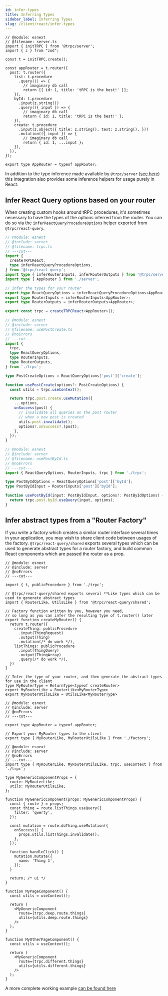 ```yaml
---
id: infer-types
title: Inferring Types
sidebar_label: Inferring Types
slug: /client/react/infer-types
---
```


<!-- Reusable snippet -->

```twoslash include server
// @module: esnext
// @filename: server.ts
import { initTRPC } from '@trpc/server';
import { z } from "zod";

const t = initTRPC.create();

const appRouter = t.router({
  post: t.router({
    list: t.procedure
      .query(() => {
        // imaginary db call
        return [{ id: 1, title: 'tRPC is the best!' }];
    }),
    byId: t.procedure
      .input(z.string())
      .query(({ input }) => {
        // imaginary db call
        return { id: 1, title: 'tRPC is the best!' };
    }),
    create: t.procedure
      .input(z.object({ title: z.string(), text: z.string(), }))
      .mutation(({ input }) => {
        // imaginary db call
        return { id: 1, ...input };
    }),
  }),
});

export type AppRouter = typeof appRouter;
```

In addition to the type inference made available by `@trpc/server` ([see here](/docs/client/vanilla/infer-types)) this integration also provides some inference helpers for usage purely in React.

## Infer React Query options based on your router

When creating custom hooks around tRPC procedures, it's sometimes necessary to have the types of the options inferred from the router. You can do so via the `inferReactQueryProcedureOptions` helper exported from `@trpc/react-query`.

```ts twoslash title='trpc.ts'
// @module: esnext
// @include: server
// @filename: trpc.ts
// ---cut---
import {
  createTRPCReact,
  type inferReactQueryProcedureOptions,
} from '@trpc/react-query';
import type { inferRouterInputs, inferRouterOutputs } from '@trpc/server';
import type { AppRouter } from './server';

// infer the types for your router
export type ReactQueryOptions = inferReactQueryProcedureOptions<AppRouter>;
export type RouterInputs = inferRouterInputs<AppRouter>;
export type RouterOutputs = inferRouterOutputs<AppRouter>;

export const trpc = createTRPCReact<AppRouter>();
```

```ts twoslash title='usePostCreate.ts'
// @module: esnext
// @include: server
// @filename: usePostCreate.ts
// @noErrors
// ---cut---
import {
  trpc,
  type ReactQueryOptions,
  type RouterInputs,
  type RouterOutputs,
} from './trpc';

type PostCreateOptions = ReactQueryOptions['post']['create'];

function usePostCreate(options?: PostCreateOptions) {
  const utils = trpc.useContext();

  return trpc.post.create.useMutation({
    ...options,
    onSuccess(post) {
      // invalidate all queries on the post router
      // when a new post is created
      utils.post.invalidate();
      options?.onSuccess?.(post);
    },
  });
}
```

```ts twoslash title='usePostById.ts'
// @module: esnext
// @include: server
// @filename: usePostById.ts
// @noErrors
// ---cut---
import { ReactQueryOptions, RouterInputs, trpc } from './trpc';

type PostByIdOptions = ReactQueryOptions['post']['byId'];
type PostByIdInput = RouterInputs['post']['byId'];

function usePostById(input: PostByIdInput, options?: PostByIdOptions) {
  return trpc.post.byId.useQuery(input, options);
}
```

## Infer abstract types from a "Router Factory"

If you write a factory which creates a similar router interface several times in your application, you may wish to share client code between usages of the factory. `@trpc/react-query/shared` exports several types which can be used to generate abstract types for a router factory, and build common React components which are passed the router as a prop.

```tsx twoslash title='api/factory.ts'
// @module: esnext
// @include: server
// @noErrors
// ---cut---

import { t, publicProcedure } from './trpc';

// @trpc/react-query/shared exports several **Like types which can be used to generate abstract types
import { RouterLike, UtilsLike } from '@trpc/react-query/shared';

// Factory function written by you, however you need,
// so long as you can infer the resulting type of t.router() later
export function createMyRouter() {
  return t.router({
    createThing: publicProcedure
      .input(ThingRequest)
      .output(Thing)
      .mutation(/* do work */),
    listThings: publicProcedure
      .input(ThingQuery)
      .output(ThingArray)
      .query(/* do work */),
  })
}

// Infer the type of your router, and then generate the abstract types for use in the client
type MyRouterType = ReturnType<typeof createRouter>
export MyRouterLike = RouterLike<MyRouterType>
export MyRouterUtilsLike = UtilsLike<MyRouterType>
```

```tsx twoslash title='api/server.ts'
// @module: esnext
// @include: server
// @noErrors
// ---cut---

export type AppRouter = typeof appRouter;

// Export your MyRouter types to the client
export type { MyRouterLike, MyRouterUtilsLike } from './factory';
```

```tsx twoslash title='frontend/usePostCreate.ts'
// @module: esnext
// @include: server
// @noErrors
// ---cut---
import type { MyRouterLike, MyRouterUtilsLike, trpc, useContext } from './trpc';

type MyGenericComponentProps = {
  route: MyRouterLike;
  utils: MyRouterUtilsLike;
};

function MyGenericComponent(props: MyGenericComponentProps) {
  const { route } = props;
  const thing = route.listThings.useQuery({
    filter: 'qwerty',
  });

  const mutation = route.doThing.useMutation({
    onSuccess() {
      props.utils.listThings.invalidate();
    },
  });

  function handleClick() {
    mutation.mutate({
      name: 'Thing 1',
    });
  }

  return; /* ui */
}

function MyPageComponent() {
  const utils = useContext();

  return (
    <MyGenericComponent
      route={trpc.deep.route.things}
      utils={utils.deep.route.things}
    />
  );
}

function MyOtherPageComponent() {
  const utils = useContext();

  return (
    <MyGenericComponent
      route={trpc.different.things}
      utils={utils.different.things}
    />
  );
}
```

A more complete working example [can be found here](https://github.com/trpc/trpc/tree/main/packages/tests/server/react/polymorphism.test.tsx)
